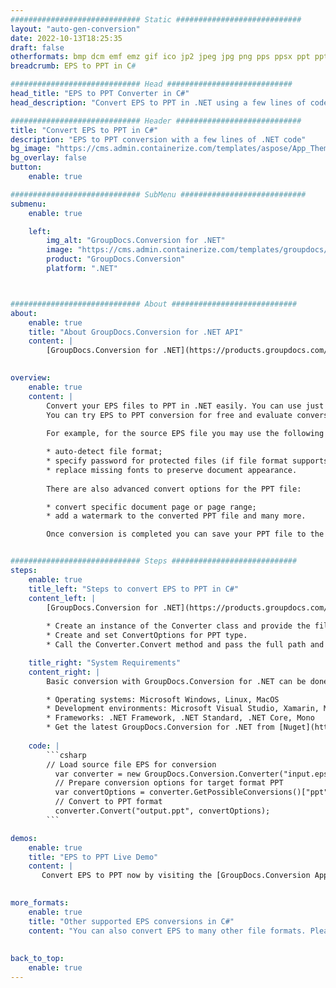 ```yaml
---
############################# Static ############################
layout: "auto-gen-conversion"
date: 2022-10-13T18:25:35
draft: false
otherformats: bmp dcm emf emz gif ico jp2 jpeg jpg png pps ppsx ppt pptx psb psd svg svgz tga tif tiff webp wmf wmz
breadcrumb: EPS to PPT in C#

############################# Head ############################
head_title: "EPS to PPT Converter in C#"
head_description: "Convert EPS to PPT in .NET using a few lines of code. Use the GroupDocs Document Conversion API to convert over 160 file formats."

############################# Header ############################
title: "Convert EPS to PPT in C#"
description: "EPS to PPT conversion with a few lines of .NET code"
bg_image: "https://cms.admin.containerize.com/templates/aspose/App_Themes/V3/images/bg/header1.png"
bg_overlay: false
button:
    enable: true

############################# SubMenu ############################
submenu:
    enable: true

    left:
        img_alt: "GroupDocs.Conversion for .NET"
        image: "https://cms.admin.containerize.com/templates/groupdocs/images/product-logos/90x90-noborder/groupdocs-conversion-net.png"
        product: "GroupDocs.Conversion"
        platform: ".NET"



############################# About ############################
about:
    enable: true
    title: "About GroupDocs.Conversion for .NET API"
    content: |
        [GroupDocs.Conversion for .NET](https://products.groupdocs.com/conversion/net/) can be used to convert Microsoft Word, Excel, PowerPoint, PDF, Visio and other formats. GroupDocs.Conversion is a standalone API that is suitable for back-end and internal systems where high performance is required. It does not depend on any software such as Microsoft or Open Office.
    

overview:
    enable: true
    content: |
        Convert your EPS files to PPT in .NET easily. You can use just a couple of C# code lines in any platform of your choice like - Windows, Linux, macOS.
        You can try EPS to PPT conversion for free and evaluate conversion results quality.  Along with simple file conversion scenarios you can try more advanced options for loading source EPS file and for saving output PPT result. 
        
        For example, for the source EPS file you may use the following load options:

        * auto-detect file format;
        * specify password for protected files (if file format supports it);
        * replace missing fonts to preserve document appearance.
        
        There are also advanced convert options for the PPT file:

        * convert specific document page or page range;
        * add a watermark to the converted PPT file and many more.

        Once conversion is completed you can save your PPT file to the local file path or any third-party storage like FTP, Amazon S3, Google Drive, Dropbox etc. Please note - to convert EPS to PPT there is no need for any additional software installed - like MS Office, Open Office, Adobe Acrobat Reader etc.


############################# Steps ############################
steps:
    enable: true
    title_left: "Steps to convert EPS to PPT in C#"
    content_left: |
        [GroupDocs.Conversion for .NET](https://products.groupdocs.com/conversion/net/) makes it easy for developers to convert a EPS file to PPT with a few lines of code.
        
        * Create an instance of the Converter class and provide the file EPS with the full path
        * Create and set ConvertOptions for PPT type.
        * Call the Converter.Convert method and pass the full path and format (PPT) as a parameter

    title_right: "System Requirements"
    content_right: |
        Basic conversion with GroupDocs.Conversion for .NET can be done in just a few simple steps. Our APIs are supported on all major platforms and operating systems. Before executing the code below, make sure you have the following prerequisites installed on your system.

        * Operating systems: Microsoft Windows, Linux, MacOS
        * Development environments: Microsoft Visual Studio, Xamarin, MonoDevelop
        * Frameworks: .NET Framework, .NET Standard, .NET Core, Mono
        * Get the latest GroupDocs.Conversion for .NET from [Nuget](https://www.nuget.org/packages/groupdocs.conversion)
         
    code: |
        ```csharp    
        // Load source file EPS for conversion
          var converter = new GroupDocs.Conversion.Converter("input.eps");
          // Prepare conversion options for target format PPT
          var convertOptions = converter.GetPossibleConversions()["ppt"].ConvertOptions;
          // Convert to PPT format
          converter.Convert("output.ppt", convertOptions);
        ```

demos:
    enable: true
    title: "EPS to PPT Live Demo"
    content: |
       Convert EPS to PPT now by visiting the [GroupDocs.Conversion App](https://products.groupdocs.app/conversion/family) website. Online demo has the following advantages
          

more_formats:
    enable: true
    title: "Other supported EPS conversions in C#"
    content: "You can also convert EPS to many other file formats. Please see the list below."
       
       
back_to_top:
    enable: true
---
```

